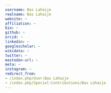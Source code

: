 ```yaml
---
username: Bas Lahaije
realname: Bas Lahaije
website: ~
affiliation: ~
bio: ~
github: ~
orcid: ~
linkedin: ~
googlescholar: ~
wikidata: ~
twitter: ~
mastodon-url: ~
meta: ~
instagram: ~
redirect_from:
- /index.php/User:Bas Lahaije
- /index.php/Special:Contributions/Bas Lahaije
---
```

